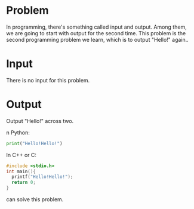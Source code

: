 # Problem

In programming, there's something called input and output. 
Among them, we are going to start with output for the second time. 
This problem is the second programming problem we learn, which is to output "Hello!" again..

# Input

There is no input for this problem.

# Output

Output "Hello!" across two.

n Python:

```py
print("Hello!Hello!")
```
In C++ or C:

```c
#include <stdio.h>
int main(){
  printf("Hello!Hello!");
  return 0;
}
```

can solve this problem.
